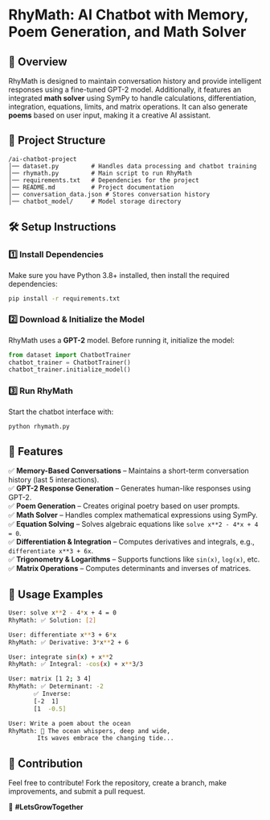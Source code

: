 # RhyMath: AI Chatbot with Memory, Poem Generation, and Math Solver

## 🚀 Overview
RhyMath is designed to maintain conversation history and provide intelligent responses using a fine-tuned GPT-2 model. Additionally, it features an integrated **math solver** using SymPy to handle calculations, differentiation, integration, equations, limits, and matrix operations. It can also generate **poems** based on user input, making it a creative AI assistant.

## 📂 Project Structure
```
/ai-chatbot-project
│── dataset.py         # Handles data processing and chatbot training
│── rhymath.py         # Main script to run RhyMath
│── requirements.txt   # Dependencies for the project
│── README.md          # Project documentation
│── conversation_data.json # Stores conversation history
│── chatbot_model/     # Model storage directory
```

## 🛠️ Setup Instructions
### 1️⃣ Install Dependencies
Make sure you have Python 3.8+ installed, then install the required dependencies:
```sh
pip install -r requirements.txt
```

### 2️⃣ Download & Initialize the Model
RhyMath uses a **GPT-2** model. Before running it, initialize the model:
```python
from dataset import ChatbotTrainer
chatbot_trainer = ChatbotTrainer()
chatbot_trainer.initialize_model()
```

### 3️⃣ Run RhyMath
Start the chatbot interface with:
```sh
python rhymath.py
```

## 🧠 Features
✅ **Memory-Based Conversations** – Maintains a short-term conversation history (last 5 interactions).  
✅ **GPT-2 Response Generation** – Generates human-like responses using GPT-2.  
✅ **Poem Generation** – Creates original poetry based on user prompts.  
✅ **Math Solver** – Handles complex mathematical expressions using SymPy.  
✅ **Equation Solving** – Solves algebraic equations like `solve x**2 - 4*x + 4 = 0`.  
✅ **Differentiation & Integration** – Computes derivatives and integrals, e.g., `differentiate x**3 + 6x`.  
✅ **Trigonometry & Logarithms** – Supports functions like `sin(x)`, `log(x)`, etc.  
✅ **Matrix Operations** – Computes determinants and inverses of matrices.  

## 🎯 Usage Examples
```sh
User: solve x**2 - 4*x + 4 = 0
RhyMath: ✅ Solution: [2]

User: differentiate x**3 + 6*x
RhyMath: ✅ Derivative: 3*x**2 + 6

User: integrate sin(x) + x**2
RhyMath: ✅ Integral: -cos(x) + x**3/3

User: matrix [1 2; 3 4]
RhyMath: ✅ Determinant: -2
       ✅ Inverse:
       [-2  1]
       [1  -0.5]

User: Write a poem about the ocean
RhyMath: 🌊 The ocean whispers, deep and wide,
        Its waves embrace the changing tide...
```

## 🤝 Contribution
Feel free to contribute! Fork the repository, create a branch, make improvements, and submit a pull request.

<!--## 📜 License
This project is open-source under the MIT License.

## 🔗 Connect
📧 **Email**: chauhanshivam2310@gmail.com , yashpundeer0@gmail.com  
 🌐 **Website**: your-website.com --> 
🚀 **#LetsGrowTogether**

